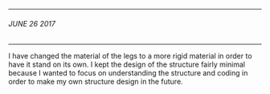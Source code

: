 ___
###### JUNE 26 2017 
___

I have changed the material of the legs to a more rigid material in order to have it stand on its own. I kept the design of the structure fairly minimal because I wanted to focus on understanding the structure and coding in order to make my own structure design in the future.
